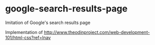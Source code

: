 # google-search-results-page
Imitation of Google's search results page

Implementation of http://www.theodinproject.com/web-development-101/html-css?ref=lnav
